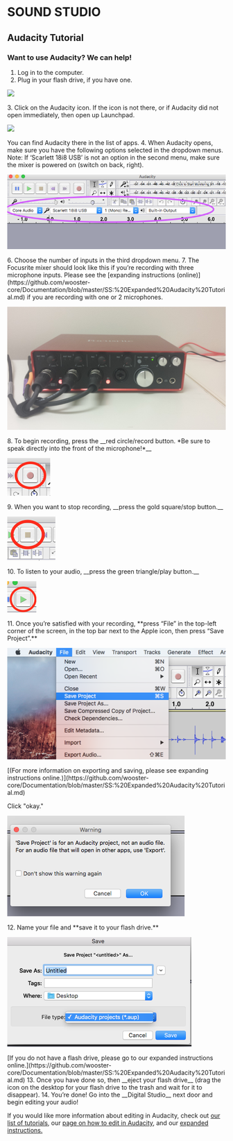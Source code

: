 # SOUND STUDIO
## Audacity Tutorial
### Want to use Audacity? We can help!

1. Log in to the computer.
2. Plug in your flash drive, if you have one.
<p><img src="https://files.fosswire.com/2007/10/audacity.png"></p>
3. Click on the Audacity icon. If the icon is not there, or if Audacity did not open immediately, then open up Launchpad. <p><img src="http://www.technikblog.ch/wp-content/uploads/2012/08/Launchpad-Icon.png" width = 100></p> You can find Audacity there in the list of apps.
4. When Audacity opens, make sure you have the following options selected in the dropdown menus. Note: If ‘Scarlett 18i8 USB’ is not an option in the second menu, make sure the mixer is powered on (switch on back, right).
<p><img src="https://github.com/wooster-core/Documentation/blob/master/images/image.audacity_mic.output.png"></p>
6. Choose the number of inputs in the third dropdown menu.
7. The Focusrite mixer should look like this if you’re recording with three microphone inputs. Please see the [expanding instructions (online)](https://github.com/wooster-core/Documentation/blob/master/SS:%20Expanded%20Audacity%20Tutorial.md) if you are recording with one or 2 microphones.
<p><img src="https://github.com/wooster-core/Documentation/blob/master/images/image.audacity_mixer.jpg"></p>
8. To begin recording, press the __red circle/record button. *Be sure to speak directly into the front of the microphone!*__ <p><img src="https://github.com/wooster-core/Documentation/blob/master/images/image.audacity_button.record.png"></p>
9.  When you want to stop recording, __press the gold square/stop button.__ <p><img src="https://github.com/wooster-core/Documentation/blob/master/images/image.audacity_button.stop.png?raw=true"></p>
10.  To listen to your audio, __press the green triangle/play button.__ <p><img src="https://github.com/wooster-core/Documentation/blob/master/images/image.audacity_button.play.png?raw=true"></p>
11.  Once you’re satisfied with your recording, **press “File” in the top-left corner of the screen, in the top bar next to the Apple icon, then press “Save Project”.** <p><img src="https://github.com/wooster-core/Documentation/blob/master/images/image.audacity_saveaup.png?raw=true"></p> [(For more information on exporting and saving, please see expanding instructions online.)](https://github.com/wooster-core/Documentation/blob/master/SS:%20Expanded%20Audacity%20Tutorial.md)
<p>Click "okay."</p>
<p><img src="https://github.com/wooster-core/Documentation/blob/master/images/image.audacity_saveaup2.png"></p>
12.  Name your file and **save it to your flash drive.** <p><img src="https://github.com/wooster-core/Documentation/blob/master/images/image.audacity_saveaup3.png?raw=true"></p> [If you do not have a flash drive, please go to our expanded instructions online.](https://github.com/wooster-core/Documentation/blob/master/SS:%20Expanded%20Audacity%20Tutorial.md)
13.  Once you have done so, then __eject your flash drive__ (drag the icon on the desktop for your flash drive to the trash and wait for it to disappear).
14.  You’re done! Go into the __Digital Studio__ next door and begin editing your audio!

If you would like more information about editing in Audacity, check out [our list of tutorials](https://github.com/wooster-core/Documentation/blob/master/SS:%20Tutorial%20Resource%20List.md), our [page on how to edit in Audacity](https://github.com/wooster-core/Documentation/blob/master/SS:%20Editing%20with%20Audacity.md), and our [expanded instructions.](https://github.com/wooster-core/Documentation/blob/master/SS:%20Expanded%20Audacity%20Tutorial.md)
